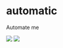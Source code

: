 # automatic
Automate me

![](https://github.com/nonameexist/automatic/workflows/Nginx%20upstream%20switch%20ipv6%20test/badge.svg?branch=master)
![](https://github.com/nonameexist/automatic/workflows/Nginx%20upstream%20switch%20ipv6%20test/badge.svg?branch=develop)

